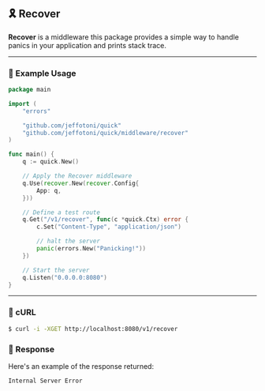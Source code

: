 ## 🎗️ Recover

**Recover** is a middleware this package provides a simple way to handle panics in your application and prints stack trace.

---
### 🧩 Example Usage
```go
package main

import (
    "errors"

    "github.com/jeffotoni/quick"
    "github.com/jeffotoni/quick/middleware/recover"
)

func main() {
    q := quick.New()

    // Apply the Recover middleware
    q.Use(recover.New(recover.Config{
        App: q,
    }))

    // Define a test route
    q.Get("/v1/recover", func(c *quick.Ctx) error {
        c.Set("Content-Type", "application/json")

        // halt the server
        panic(errors.New("Panicking!"))
    })

    // Start the server
    q.Listen("0.0.0.0:8080")
}
```

---
### 📌 cURL
```bash
$ curl -i -XGET http://localhost:8080/v1/recover
```

### 📌 Response

Here's an example of the response returned:

```sh
Internal Server Error
```
